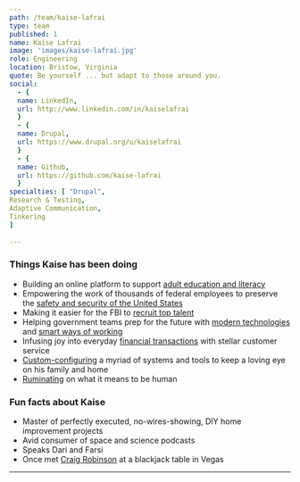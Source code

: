 ```yaml
---
path: /team/kaise-lafrai
type: team
published: 1
name: Kaise Lafrai
image: 'images/kaise-lafrai.jpg'
role: Engineering
location: Bristow, Virginia
quote: Be yourself ... but adapt to those around you.
social: 
  - {
  name: LinkedIn,
  url: http://www.linkedin.com/in/kaiselafrai
  }
  - {
  name: Drupal,
  url: https://www.drupal.org/u/kaiselafrai
  }
  - {
  name: Github,
  url: https://github.com/kaise-lafrai
  }
specialties: [ "Drupal",
Research & Testing,
Adaptive Communication,
Tinkering
]
  
---
```


### Things Kaise has been doing
* Building an online platform to support [adult education and literacy](https://www2.ed.gov/about/offices/list/ovae/pi/AdultEd/index.html)
* Empowering the work of thousands of federal employees to preserve the [safety and security of the United States](https://www.fbi.gov/)
* Making it easier for the FBI to [recruit top talent](https://fbijobs.gov/)
* Helping government teams prep for the future with [modern technologies](https://www.drupal.org/8) and [smart ways of working](https://agilevelocity.com/uncategorized/kanban-vs-scrum-how-to-choose/)
* Infusing joy into everyday [financial transactions](https://www.bankofamerica.com/) with stellar customer service
* [Custom-configuring](https://ifttt.com/) a myriad of systems and tools to keep a loving eye on his family and home
* [Ruminating](https://en.wikipedia.org/wiki/Rumi) on what it means to be human

### Fun facts about Kaise
* Master of perfectly executed, no-wires-showing, DIY home improvement projects
* Avid consumer of space and science podcasts
* Speaks Dari and Farsi
* Once met [Craig Robinson](https://www.imdb.com/name/nm0732497/?ref_=tt_ov_st_sm) at a blackjack table in Vegas

-----------------------------------
